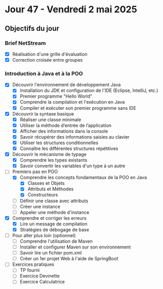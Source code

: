 # Jour 47 - Vendredi 2 mai 2025

## Objectifs du jour

### Brief NetStream

- [X] Réalisation d'une grille d'évaluation
- [X] Correction croisée entre groupes

### Introduction à Java et à la POO

- [X] Découvrir l'environnement de développement Java
  - [X] Installation du JDK et configuration de l'IDE (Eclipse, IntelliJ, etc.)
  - [X] Premier programme "Hello World"
  - [X] Comprendre la compilation et l'exécution en Java
  - [X] Compiler et exécuter son premier programme sans IDE

- [X] Découvrir la syntaxe basique
  - [X] Réaliser une classe minimale
  - [X] Utiliser la méthode d’entrée de l’application
  - [X] Afficher des informations dans la console
  - [X] Savoir récupérer des informations saisies au clavier
  - [X] Utiliser les structures conditionnelles
  - [X] Connaître les différentes structures répétitives

- [X] Découvrir le mécanisme de typage 
  - [X] Comprendre les types existants
  - [X] Savoir convertir les variables d'un type à un autre

- [ ] Premiers pas en POO
  - [X] Comprendre les concepts fondamentaux de la POO en Java
    - [X] Classes et Objets
    - [X] Attributs et Méthodes
    - [X] Constructeurs
  - [ ] Définir une classe avec attributs
  - [ ] Créer une instance
  - [ ] Appeler une méthode d'instance

- [X] Comprendre et corriger les erreurs
  - [X] Lire un message de compilation
  - [X] Stratégies de débogage de base

- [ ] Pour aller plus loin (optionnel)
  - [ ] Comprendre l'utilisation de Maven
  - [ ] Installer et configurer Maven sur son environnement
  - [ ] Savoir lire un fichier pom.xml
  - [ ] Créer un 1er projet Web à l'aide de SpringBoot

- [ ] Exercices pratiques
  - [ ] TP fourni
  - [ ] Exercice Devinette
  - [ ] Exercice Calculatrice